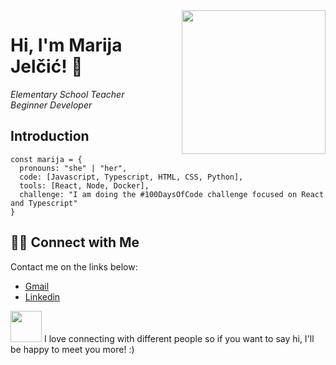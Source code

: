 <img align='right' src="https://user-images.githubusercontent.com/59734313/157189039-c09b3e38-9f42-42c0-ab54-14f1574190a7.gif" width="230">

# Hi, I'm Marija Jelčić! 👋
_Elementary School Teacher_
<br>
_Beginner Developer_

## Introduction




```
const marija = {
  pronouns: "she" | "her",
  code: [Javascript, Typescript, HTML, CSS, Python],
  tools: [React, Node, Docker],
  challenge: "I am doing the #100DaysOfCode challenge focused on React and Typescript"
}
```
## 🤝🏻 Connect with Me
Contact me on the links below:
* <a href="mailto:jelcic.marija@gmail.com">Gmail</a>
* [Linkedin](https://www.linkedin.com/in/marija-jel%C4%8Di%C4%87-1b958a24a)
  
<img src="https://media.giphy.com/media/LnQjpWaON8nhr21vNW/giphy.gif" width="50"  > I love connecting with different people so if you want to say hi, I'll be happy to meet you more! :) 
